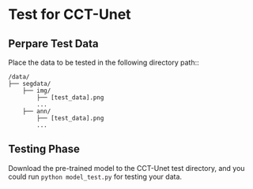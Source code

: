 # Test for CCT-Unet

## Perpare Test Data

Place the data to be tested in the following directory path::

```
/data/
├── segdata/
    ├── img/
        ├── [test_data].png
        ...
    ├── ann/
        ├── [test_data].png
        ...
```

## Testing  Phase
Download the pre-trained model to the CCT-Unet test directory, and you could run  `python model_test.py` for testing your data.

